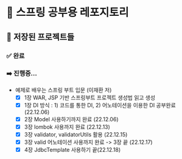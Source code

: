 # 🍃 스프링 공부용 레포지토리

## 📝 저장된 프로젝트들

### ✅ 완료

### ➡️ 진행중...

- 예제로 배우는 스프링 부트 입문 (이재환 저)
    - [x] 1장 WAR, JSP 기반 스프링부트 프로젝트 생성법 읽고 생성
    - [x] 1장 DI 방식 : 1) 코드를 통한 DI, 2) 어노테이션을 이용한 DI 공부완료 (22.12.06)
    - [x] 2장 Model 사용하기까지 완료 (22.12.06)
    - [x] 3장 lombok 사용까지 완료 (22.12.13)
    - [x] 3장 validator, validatorUtils 활용 (22.12.15)
    - [x] 3장 valid 어노테이션 사용까지 완료 -> 3장 끝 (22.12.17)
    - [X] 4장 JdbcTemplate 사용하기 끝(22.12.18)
